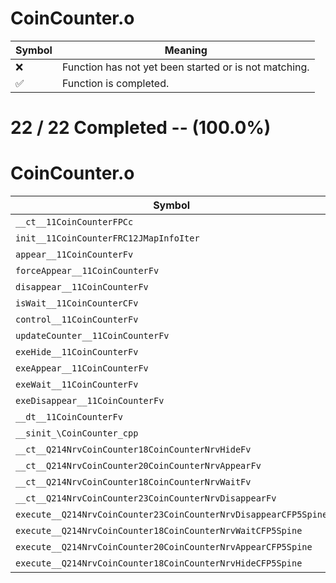 # CoinCounter.o
| Symbol | Meaning 
| ------------- | ------------- 
| :x: | Function has not yet been started or is not matching. 
| :white_check_mark: | Function is completed. 


# 22 / 22 Completed -- (100.0%)
# CoinCounter.o
| Symbol | Decompiled? |
| ------------- | ------------- |
| `__ct__11CoinCounterFPCc` | :white_check_mark: |
| `init__11CoinCounterFRC12JMapInfoIter` | :white_check_mark: |
| `appear__11CoinCounterFv` | :white_check_mark: |
| `forceAppear__11CoinCounterFv` | :white_check_mark: |
| `disappear__11CoinCounterFv` | :white_check_mark: |
| `isWait__11CoinCounterCFv` | :white_check_mark: |
| `control__11CoinCounterFv` | :white_check_mark: |
| `updateCounter__11CoinCounterFv` | :white_check_mark: |
| `exeHide__11CoinCounterFv` | :white_check_mark: |
| `exeAppear__11CoinCounterFv` | :white_check_mark: |
| `exeWait__11CoinCounterFv` | :white_check_mark: |
| `exeDisappear__11CoinCounterFv` | :white_check_mark: |
| `__dt__11CoinCounterFv` | :white_check_mark: |
| `__sinit_\CoinCounter_cpp` | :white_check_mark: |
| `__ct__Q214NrvCoinCounter18CoinCounterNrvHideFv` | :white_check_mark: |
| `__ct__Q214NrvCoinCounter20CoinCounterNrvAppearFv` | :white_check_mark: |
| `__ct__Q214NrvCoinCounter18CoinCounterNrvWaitFv` | :white_check_mark: |
| `__ct__Q214NrvCoinCounter23CoinCounterNrvDisappearFv` | :white_check_mark: |
| `execute__Q214NrvCoinCounter23CoinCounterNrvDisappearCFP5Spine` | :white_check_mark: |
| `execute__Q214NrvCoinCounter18CoinCounterNrvWaitCFP5Spine` | :white_check_mark: |
| `execute__Q214NrvCoinCounter20CoinCounterNrvAppearCFP5Spine` | :white_check_mark: |
| `execute__Q214NrvCoinCounter18CoinCounterNrvHideCFP5Spine` | :white_check_mark: |
